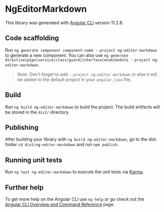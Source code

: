 # NgEditorMarkdown

This library was generated with [Angular CLI](https://github.com/angular/angular-cli) version 11.2.8.

## Code scaffolding

Run `ng generate component component-name --project ng-editor-markdown` to generate a new component. You can also use `ng generate directive|pipe|service|class|guard|interface|enum|module --project ng-editor-markdown`.
> Note: Don't forget to add `--project ng-editor-markdown` or else it will be added to the default project in your `angular.json` file. 

## Build

Run `ng build ng-editor-markdown` to build the project. The build artifacts will be stored in the `dist/` directory.

## Publishing

After building your library with `ng build ng-editor-markdown`, go to the dist folder `cd dist/ng-editor-markdown` and run `npm publish`.

## Running unit tests

Run `ng test ng-editor-markdown` to execute the unit tests via [Karma](https://karma-runner.github.io).

## Further help

To get more help on the Angular CLI use `ng help` or go check out the [Angular CLI Overview and Command Reference](https://angular.io/cli) page.
